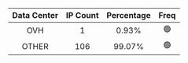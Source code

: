 | Data Center | IP Count | Percentage | Freq |
|:------------:|:--------:|:-----------:|:-----:|
| OVH | 1 | 0.93% | 🟢 |
| OTHER | 106 | 99.07% | 🟢 |